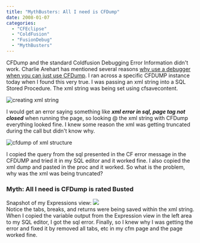 ```yaml
---
title: "MythBusters: All I need is CFDump"
date: 2008-01-07
categories: 
  - "CFEclipse"
  - "ColdFusion"
  - "FusionDebug"
  - "MythBusters"
---
```


CFDump and the standard Coldfusion Debugging Error Information didn't work. Charlie Arehart has mentioned several reasons [why use a debugger when you can just use CFDump](http://carehart.org/blog/client/index.cfm/2006/9/7/fusiondebug_part2_why_use_versus_cfdump). I ran across a specific CFDUMP instance today when I found this very true. I was passing an xml string into a SQL Stored Procedure. The xml string was being set using cfsavecontent.  
  
![creating xml string](images/mb1a(1).jpg)  
  
I would get an error saying something like _**xml error in sql, page tag not closed**_ when running the page, so looking @ the xml string with CFDump everything looked fine. I knew some reason the xml was getting truncated during the call but didn't know why.  
  
![cfdump of xml structure](images/mb1b(1).jpg)  
  
I copied the query from the sql presented in the CF error message in the CFDUMP and tried it in my SQL editor and it worked fine. I also copied the xml dump and pasted in the proc and it worked. So what is the problem, why was the xml was being truncated?

### Myth: All I need is CFDump is rated Busted

Snapshot of my Expressions view: ![](images/mb1c(1).jpg)  
Notice the tabs, breaks, and returns were being saved within the xml string. When I copied the variable output from the Expression view in the left area to my SQL editor, I got the sql error. Finally, so I knew why I was getting the error and fixed it by removed all tabs, etc in my cfm page and the page worked fine.
